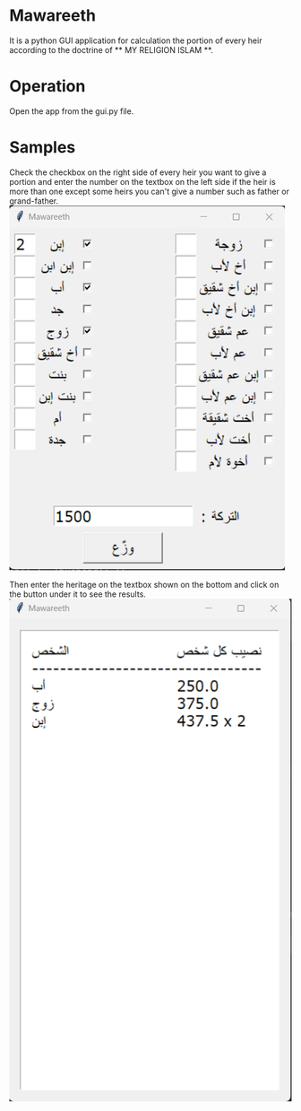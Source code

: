 # Mawareeth
It is a python GUI application for calculation the portion of every heir according to the doctrine of ** MY RELIGION ISLAM **.

# Operation
Open the app from the gui.py file.

# Samples
Check the checkbox on the right side of every heir you want to give a portion and enter the number on the textbox on the left side if the heir is more than one except some heirs you can't give a number such as father or grand-father.
![interface](interface.png)

Then enter the heritage on the textbox shown on the bottom and click on the button under it to see the results.
![results](results.png)
